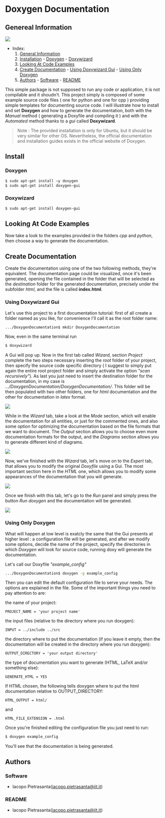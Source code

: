 # Doxygen Documentation

## Genereal Information

![](images/doxy.jpeg)

- Index:
  1. [General Information](#general-information)
  2. [Installation](#install)
          - [Doxygen](#doxygen)
          - [Doxywizard](#doxywizard)
  3. [Looking At Code Examples](#looking-at-code-examples)
  4. [Create Documentation](#create-documentation)
          - [Using Doxywizard Gui](#using-doxywizard-gui)
          - [Using Only Doxygen](#using-only-doxygen)
  5. [Authors](#authors)
          - [Software](#software)
          - [README](#readme)

This simple package is not supposed to run any code or application, it is not compilable and it shoudn't. This project simply is composed of  some example source code files ( one for python and one for cpp ) providing simple templates for documenting source code. I will illustrate how to install and set **Doxygen** and how to generate the documentation, both with the *Manual* method ( generating a Doxyfile and compiling it ) and with the *Automated* method thanks to a *gui* called **Doxywizard**.

>Note : The provided installation is only for Ubuntu, but it should be very similar for other OS. Nevertheless, the official documentation and installation guides exists in the official website of Doxygen.

## Install

### Doxygen

```bash
$ sudo apt-get install –y doxygen
$ sudo apt-get install doxygen-gui
```

### Doxywizard

```bash
$ sudo apt-get install doxygen-gui
```

## Looking At Code Examples

Now take a look to the examples provided in the folders *cpp* and *python*, then choose a way to generate the documentation.

## Create Documentation

Create the documentation using one of the two following methods, they're equivalent. The documentation page could be visualized, once it's been generated, opening the file contained in the folder that will be selected as the *destination* folder for the generated documentation, precisely under the subfolder *html*, and the file is called **index.html**.

### Using Doxywizard Gui

Let's use this project to a first documentation tutorial: first of all create a folder named as you like, for convenience I'll call it as the root folder name:

```bash
.../DoxygenDocumentation$ mkdir DoxygenDocumentation
```
Now, even in the same terminal run
```bash
$ doxywizard
```
A Gui will pop up. Now in the first tab called *Wizard*, section *Project* complete the two steps necessary inserting the *root* folder of your project, then specify the source code specific directory ( I suggest to simply put again the entire root project folder and simply activate the option *"scan recursively"*). As last you just need to insert the destination folder for the documentation, in my case is *.../DoxygenDocumentation/DoxygenDocumentation/*. This folder will be then populated with two other folders, one for *html* documentation and the other for documentation in *latex* format.

![](images/doxy_project.png)

While in the *Wizard* tab, take a look at the *Mode* section, which will enable the documentation for all entities, or just for the commented ones, and also some option for optimizing the documentation based on the file formats that we want to document. The *Output* section allows you to choose even more documentation formats for the output, and the *Diagrams* section allows you to generate different kind of diagrams.

![](images/doxy_mode.png)

Now, we've finished with the *Wizard* tab, let's move on to the *Expert* tab, that allows you to modify the original *Doxyfile* using a Gui. The most important section here in the *HTML* one, which allows you to modify some appearances of the documentation that you will generate.

![](images/doxy_expert.png)

Once we finish with this tab, let's go to the *Run* panel and simply press the button *Run doxygen* and the documentation will be generated.

![](images/doxy_run.png)

### Using Only Doxygen

What will happen at low level is exatcly the same that the Gui presents at higher level : a configuration file will be generated, and after we modify some options, decide the name of the project, specify the directories in which *Doxygen* will look for source code, running doxy will generate the documentation.

Let's call our Doxyfile *"example_config"*

```bash
.../DoxygenDocumentation$ doxygen -g example_config
```
Then you can edit the default configuration file to serve your needs. The options are explained in the file. Some of the important things you need to pay attention to are:

the name of your project:
```
PROJECT_NAME = 'your project name'
```
the input files (relative to the directory where you run doxygen):
```
INPUT = ../include ../src
```
the directory where to put the documentation (if you leave it empty, then the documentation will be created in the directory where you run doxygen):
```
OUTPUT_DIRECTORY = 'your output directory'
```
the type of documentation you want to generate (HTML, LaTeX and/or something else):
```
GENERATE_HTML = YES
```
If HTML chosen, the following tells doxygen where to put the html documentation relative to OUTPUT_DIRECTORY:
```
HTML_OUTPUT = html/
```
and
```
HTML_FILE_EXTENSION = .html
```

Once you're finished editing the configuration file you just need to run:

```bash
$ doxygen example_config
```

You'll see that the documentation is being generated.

## Authors

### Software

- Iacopo Pietrasanta(iacopo.pietrasanta@iit.it)

### README

- Iacopo Pietrasanta(iacopo.pietrasanta@iit.it)
